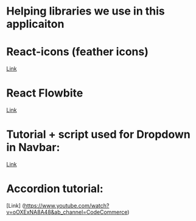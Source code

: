 # Helping libraries we use in this applicaiton

# React-icons (feather icons)
[Link](https://react-icons.github.io/react-icons/icons/fi/)

# React Flowbite
[Link](https://flowbite-react.com/)

# Tutorial + script used for Dropdown in Navbar:
[Link](https://dev.to/themesberg/building-a-tailwind-css-dropdown-component-ban)

# Accordion tutorial:
[Link] (https://www.youtube.com/watch?v=oOXExNA8A48&ab_channel=CodeCommerce)